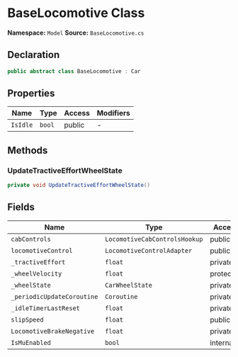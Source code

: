 # BaseLocomotive Class

**Namespace:** `Model`
**Source:** `BaseLocomotive.cs`

## Declaration

```csharp
public abstract class BaseLocomotive : Car
```

## Properties

| Name | Type | Access | Modifiers |
|------|------|--------|-----------|
| `IsIdle` | `bool` | public | - |

## Methods

### UpdateTractiveEffortWheelState

```csharp
private void UpdateTractiveEffortWheelState()
```

## Fields

| Name | Type | Access | Modifiers |
|------|------|--------|-----------|
| `cabControls` | `LocomotiveCabControlsHookup` | public | - |
| `locomotiveControl` | `LocomotiveControlAdapter` | public | - |
| `_tractiveEffort` | `float` | private | - |
| `_wheelVelocity` | `float` | protected | - |
| `_wheelState` | `CarWheelState` | private | - |
| `_periodicUpdateCoroutine` | `Coroutine` | private | - |
| `_idleTimerLastReset` | `float` | private | - |
| `slipSpeed` | `float` | public | - |
| `LocomotiveBrakeNegative` | `float` | private | `const` |
| `IsMuEnabled` | `bool` | internal | - |

